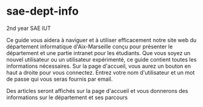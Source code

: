 # sae-dept-info
2nd year SAE IUT

Ce guide vous aidera à naviguer et à utiliser efficacement notre site web du département informatique d'Aix-Marseille conçu pour présenter le département et une partie intranet pour les étudiants.
Que vous soyez un nouvel utilisateur ou un utilisateur expérimenté, ce guide contient toutes les informations nécessaires.
Sur la page d'accueil, vous aurez un bouton en haut a droite pour vous connectez.
Entrez votre nom d'utilisateur et un mot de passe qui vous seras fournis par email.

Des articles seront affichés sur la page d'accueil et vous donnerons des informations sur le département et ses parcours 
